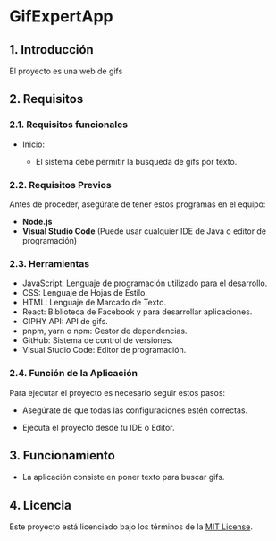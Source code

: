 # **GifExpertApp**

## 1. **Introducción**

El proyecto es una web de gifs

## 2. **Requisitos**

### 2.1. **Requisitos funcionales**

* Inicio:

  * El sistema debe permitir la busqueda de gifs por texto.

### 2.2. **Requisitos Previos**

Antes de proceder, asegúrate de tener estos programas en el equipo:

* **Node.js**
* **Visual Studio Code** (Puede usar cualquier IDE de Java o editor de programación)

### 2.3. **Herramientas**

* JavaScript: Lenguaje de programación utilizado para el desarrollo.
* CSS: Lenguaje de Hojas de Estilo.
* HTML: Lenguaje de Marcado de Texto.
* React: Biblioteca de Facebook y para desarrollar aplicaciones.
* GIPHY API: API de gifs.
* pnpm, yarn o npm: Gestor de dependencias.
* GitHub: Sistema de control de versiones.
* Visual Studio Code: Editor de programación.

### 2.4. **Función de la Aplicación**

Para ejecutar el proyecto es necesario seguir estos pasos:

* Asegúrate de que todas las configuraciones estén correctas.

* Ejecuta el proyecto desde tu IDE o Editor.

## 3. **Funcionamiento**

* La aplicación consiste en poner texto para buscar gifs.

## 4. **Licencia**

Este proyecto está licenciado bajo los términos de la [MIT License](LICENSE).